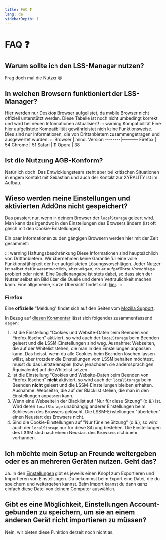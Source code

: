 ```yaml
---
title: FAQ ❓
lang: de
sidebarDepth: 1
---
```


# FAQ :question:

## Warum sollte ich den LSS-Manager nutzen? 
Frag doch mal die Nutzer :wink:

## In welchen Browsern funktioniert der LSS-Manager?
Hier werden nur Desktop Browser aufgelistet, da mobile Browser nicht offiziell unterstützt werden.
Diese Tabelle ist noch nicht umbedingt korrekt und wird bei neuen Informationen aktualisiert!
::: warning Kompatibilität
Eine hier aufgelistete Kompatibilität gewährleistet nich keine Funktionsweise. Dies sind nur Informationen, die von Drittanbietern zusammengetragen und ausgewertet wurden.
:::
Browser | mind. Version
--------|--------
Firefox | 54
Chrome  | 51
Safari  | 11
Opera   | 38

## Ist die Nutzung AGB-Konform?
Natürlich doch. Das Entwicklungsteam steht aber bei kritischen Situationen in engem Kontakt mit Sebastian und auch der Kontakt zur XYRALITY ist im Aufbau.

## Wieso werden meine Einstellungen und aktivierten AddOns nicht gespeichert?
Das passiert nur, wenn in deinem Browser der `localStorage` geleert wird. Man kann das irgendwo in den Einstellungen des Browsers ändern (ist oft gleich mit den Cookie-Einstellungen).

Ein paar Informationen zu den gängigen Browsern werden hier mit der Zeit gesammelt:

::: warning Haftungsbeschränkung
Diese Informationen sind hauptsächlich von Drittanbietern. Wir übernehmen keine Garantie für eine volle Funktionsfähigkeit der hier aufgelisteten Lösungsvorschlägen. Jeder Nutzer ist selbst dafür verantwortlich, abzuwägen, ob er aufgeführte Vorschläge probiert oder nicht. Eine Quellenangabe ist stets dabei, so dass sich der Nutzer selbst ein Bild über die Quelle und deren Vertraulichkeit machen kann. Eine allgemeine, kurze Übersicht findet sich [hier](https://mid.as/kb/00103/enable-disable-or-clear-web-storage-cache).
:::

### Firefox
Eine **offizielle** "Meldung" findet sich auf den Seiten vom [Mozilla Support](https://support.mozilla.org/de/kb/webseitendaten-einige-websites-mochten-dateien-auf).

In Bezug auf [diesen Kommentar](https://bugzilla.mozilla.org/show_bug.cgi?id=341524#c17) lässt sich folgendes zusammenfassend sagen:

1. Ist die Einstellung "Cookies und Website-Daten beim Beenden von Firefox löschen" aktiviert, so wird auch der `localStorage` beim Beenden geleert und die LSSM-Einstellungen sind weg. Ausnahme: Webseiten, die auf der Whitelist stehen, die man in den Einstellungen anpassen kann. Das heisst, wenn du alle Cookies beim Beenden löschen lassen willst, aber trotzdem die Einstellungen vom LSSM behalten möchtest, musst du das Leitstellenspiel (bzw. jenachdem die anderssprachigen Äquivalente) auf die Whitelist setzen.
2. Ist die Einstellung "Cookies und Website-Daten beim Beenden von Firefox löschen" **nicht** aktiviert, so wird auch der `localStorage` beim Beenden **nicht** geleert und die LSSM-Einstellungen bleiben erhalten. Ausnahme: Webseiten, die auf der Blacklist stehen, die man in den Einstellungen anpassen kann.
3. Wenn eine Webseite in der Blacklist auf "Nur für diese Sitzung" (o.ä.) ist. Wird deren `localStorage` unabhängig anderer Einstellungen beim Schliessen des Browsers gelöscht. Die LSSM-Einstellungen "überleben" einen Neustart des Browsers nicht.
4. Sind die Cookie-Einstellungen auf "Nur für eine Sitzung" (o.ä.), so wird auch der `localStorage` nur für diese Sitzung bestehen. Die Einstellungen des LSSM sind nach einem Neustart des Browsers nichtmehr vorhanden.


## Ich möchte mein Setup an Freunde weitergeben oder es an mehreren Geräten nutzen. Geht das?
Ja. In den [Einstellungen](/modules#einstellungen) gibt es jeweils einen Knopf zum Exportieren und Importieren von Einstellungen. Du bekommst beim Export eine Datei, die du speichern und weitergeben kannst. Beim Import kannst du dann ganz einfach diese Datei von deinem Computer auswählen.

## Gibt es eine Möglichkeit, Einstellungen Account-gebunden zu speichern, um sie an einem anderen Gerät nicht importieren zu müssen?
Nein, wir bieten diese Funktion derzeit noch nicht an.
